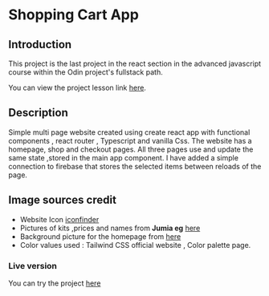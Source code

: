 # Shopping Cart App

## Introduction

This project is the last project in the react section in the advanced javascript course within the Odin project's fullstack path.

You can view the project lesson link [here](https://www.theodinproject.com/lessons/node-path-javascript-shopping-cart).

## Description

Simple multi page website created using create react app with functional components , react router , Typescript and vanilla Css.
The website has a homepage, shop and checkout pages.
All three pages use and update the same state ,stored in the main app component.
I have added a simple connection to firebase that stores the selected items between reloads of the page.

## Image sources credit

- Website Icon [iconfinder](https://www.iconfinder.com/icons/1553068/g_letter_red_alphabet_letters_icon)
- Pictures of kits ,prices and names from **Jumia eg** [here](https://www.jumia.com.eg/catalog/?q=gundam)
- Background picture for the homepage from [here](https://pixabay.com/photos/gundam-mobil-toy-product-2008559/)
- Color values used : Tailwind CSS official website , Color palette page.

### Live version

You can try the project [here](https://barghout22.github.io/shopping-cart/)
